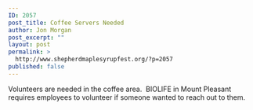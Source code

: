 ```yaml
---
ID: 2057
post_title: Coffee Servers Needed
author: Jon Morgan
post_excerpt: ""
layout: post
permalink: >
  http://www.shepherdmaplesyrupfest.org/?p=2057
published: false
---
```

Volunteers are needed in the coffee area.  BIOLIFE in Mount Pleasant requires employees to volunteer if someone wanted to reach out to them.